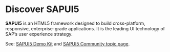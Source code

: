 # Discover SAPUI5

**SAPUI5** is an HTML5 framework designed to build cross-platform, responsive, enterprise-grade applications. It is the leading UI technology of SAP’s user experience strategy.

See: [SAPUI5 Demo Kit](https://ui5.sap.com/) and [SAPUI5 Community topic page](https://community.sap.com/topics/ui5).


